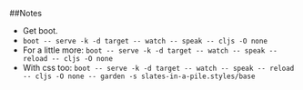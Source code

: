 ##Notes

- Get boot.
- `boot -- serve -k -d target -- watch -- speak -- cljs -O none`
- For a little more: `boot -- serve -k -d target -- watch -- speak -- reload -- cljs -O none`
- With css too: `boot -- serve -k -d target -- watch -- speak -- reload -- cljs -O none -- garden -s slates-in-a-pile.styles/base`